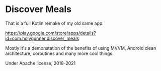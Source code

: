# Discover Meals

That is a full Kotlin remake of my old same app:

https://play.google.com/store/apps/details?id=com.holygunner.discover_meals

Mostly it's a demonstation of the benefits of using MVVM, Android clean architecture, coroutines and many more cool things.


Under Apache license, 2018-2021
